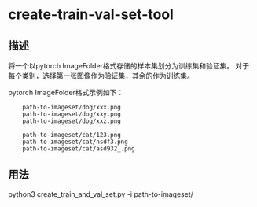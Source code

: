 # create-train-val-set-tool

## 描述
将一个以pytorch ImageFolder格式存储的样本集划分为训练集和验证集。
对于每个类别，选择第一张图像作为验证集，其余的作为训练集。

pytorch ImageFolder格式示例如下：

        path-to-imageset/dog/xxx.png
        path-to-imageset/dog/xxy.png
        path-to-imageset/dog/xxz.png

        path-to-imageset/cat/123.png
        path-to-imageset/cat/nsdf3.png
        path-to-imageset/cat/asd932_.png

## 用法
python3 create_train_and_val_set.py -i path-to-imageset/
